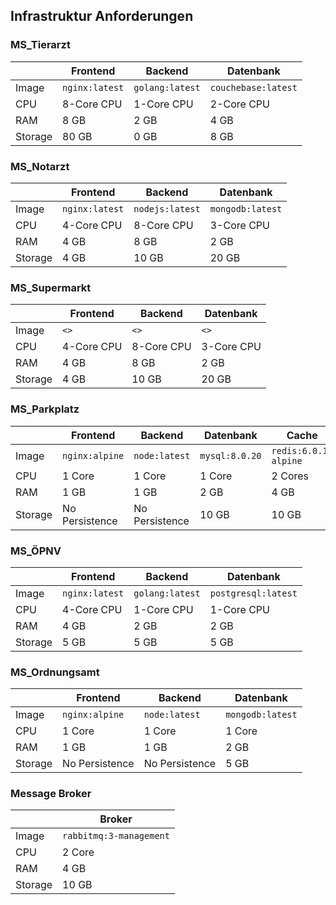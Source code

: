 ## Infrastruktur Anforderungen



### MS_Tierarzt

|         | Frontend       | Backend         | Datenbank           |
| ------- | -------------- | --------------- | ------------------- |
| Image   | `nginx:latest` | `golang:latest` | `couchebase:latest` |
| CPU     | 8-Core CPU     | 1-Core CPU      | 2-Core CPU          |
| RAM     | 8 GB           | 2 GB            | 4 GB                |
| Storage | 80 GB          | 0 GB            | 8 GB                |

### MS_Notarzt

|         | Frontend       | Backend         | Datenbank        |
| ------- | -------------- | --------------- | ---------------- |
| Image   | `nginx:latest` | `nodejs:latest` | `mongodb:latest` |
| CPU     | 4-Core CPU     | 8-Core CPU      | 3-Core CPU       |
| RAM     | 4 GB           | 8 GB            | 2 GB             |
| Storage | 4 GB           | 10 GB           | 20 GB            |



### MS_Supermarkt

|         | Frontend   | Backend    | Datenbank  |
| ------- | ---------- | ---------- | ---------- |
| Image   | `<>`       | `<>`       | `<>`       |
| CPU     | 4-Core CPU | 8-Core CPU | 3-Core CPU |
| RAM     | 4 GB       | 8 GB       | 2 GB       |
| Storage | 4 GB       | 10 GB      | 20 GB      |

### MS_Parkplatz

|         | Frontend       | Backend        | Datenbank      | Cache                |
| ------- | -------------- | -------------- | -------------- | -------------------- |
| Image   | `nginx:alpine` | `node:latest`  | `mysql:8.0.20` | `redis:6.0.1-alpine` | 
| CPU     | 1 Core         | 1 Core         |  1 Core        |  2 Cores             |
| RAM     | 1 GB           | 1 GB           |  2 GB          |  4 GB                |
| Storage | No Persistence | No Persistence | 10 GB          | 10 GB                |

### MS_ÖPNV

|         | Frontend       | Backend         | Datenbank           |
| ------- | -------------- | --------------- | ------------------- |
| Image   | `nginx:latest` | `golang:latest` | `postgresql:latest` |
| CPU     | 4-Core CPU     | 1-Core CPU      | 1-Core CPU          |
| RAM     | 4 GB           | 2 GB            | 2 GB                |
| Storage | 5 GB           | 5 GB            | 5 GB                |

### MS_Ordnungsamt

|         | Frontend       | Backend        | Datenbank       |
| ------- | -------------- | -------------- | --------------- |
| Image   | `nginx:alpine` | `node:latest`  | `mongodb:latest`|
| CPU     | 1 Core         | 1 Core         |  1 Core         |
| RAM     | 1 GB           | 1 GB           |  2 GB           |
| Storage | No Persistence | No Persistence |  5 GB           |

### Message Broker

|         | Broker                  | 
| ------- | ----------------------- |
| Image   | `rabbitmq:3-management` |
| CPU     |  2 Core                 |
| RAM     |  4 GB                   |
| Storage | 10 GB                   |
